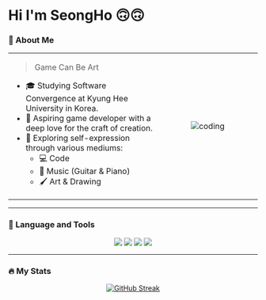 # Hi I'm SeongHo 🙃🙃

### 🙋 About Me

<table>
  <tr>
    <td width="60%">
      <blockquote>Game Can Be Art</blockquote>
      <ul>
        <li>🎓 Studying Software Convergence at Kyung Hee University in Korea.</li>
        <li>🌱 Aspiring game developer with a deep love for the craft of creation.</li>
        <li>🎨 Exploring self-expression through various mediums:
          <ul>
            <li>💻 Code</li>
            <li>🎵 Music (Guitar & Piano)</li>
            <li>🖌️ Art & Drawing</li>
          </ul>
        </li>
      </ul>
    </td>
    <td width="40%" align="center">
      <img src="https://media.giphy.com/media/LmNwrBhejkK9EFP504/giphy.gif" alt="coding" />
    </td>
  </tr>
</table>

---
### 🔨 Language and Tools
<div align="center">
  <img src="https://img.shields.io/badge/C++-00599C?style=for-the-badge&logo=cplusplus&logoColor=white"/>
  <img src="https://img.shields.io/badge/C%23-239120?style=for-the-badge&logo=c-sharp&logoColor=white"/>
  <img src="https://img.shields.io/badge/Unreal%20Engine-313131?style=for-the-badge&logo=unrealengine&logoColor=white"/>
  <img src="https://img.shields.io/badge/Unity-FFFFFF?style=for-the-badge&logo=unity&logoColor=black"/>
</div>

---
### 🔥 My Stats

<div align="center">

[![GitHub Streak](https://streak-stats.demolab.com?user=seong-ho-y&theme=dark&hide_border=true)](https://git.io/streak-stats)

</div>

